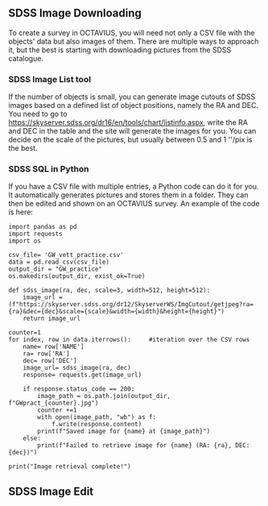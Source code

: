 ## SDSS Image Downloading

To create a survey in OCTAVIUS, you will need not only a CSV file with the objects' data but also images of them. 
There are multiple ways to approach it, but the best is starting with downloading pictures from the SDSS catalogue. 

### SDSS Image List tool

If the number of objects is small, you can generate image cutouts of SDSS images based on a defined list of object positions, namely the RA and DEC. 
You need to go to https://skyserver.sdss.org/dr16/en/tools/chart/listinfo.aspx, write the RA and DEC in the table and the site will generate the images for you. 
You can decide on the scale of the pictures, but usually between 0.5 and 1 ''/pix is the best.

### SDSS SQL in Python

If you have a CSV file with multiple entries, a Python code can do it for you. It automatically generates pictures and stores them in a folder. They can then be edited and shown on an OCTAVIUS survey. An example of the code is here: 
```
import pandas as pd
import requests
import os

csv_file= 'GW_vett_practice.csv'  
data = pd.read_csv(csv_file)
output_dir = "GW_practice"
os.makedirs(output_dir, exist_ok=True)

def sdss_image(ra, dec, scale=3, width=512, height=512):
    image_url = (f"https://skyserver.sdss.org/dr12/SkyserverWS/ImgCutout/getjpeg?ra={ra}&dec={dec}&scale={scale}&width={width}&height={height}")
    return image_url

counter=1
for index, row in data.iterrows():     #iteration over the CSV rows
    name= row['NAME']
    ra= row['RA'] 
    dec= row['DEC']
    image_url= sdss_image(ra, dec)
    response= requests.get(image_url)
    
    if response.status_code == 200:
        image_path = os.path.join(output_dir, f"GWpract_{counter}.jpg")
        counter +=1
        with open(image_path, "wb") as f:
            f.write(response.content)
        print(f"Saved image for {name} at {image_path}")
    else:
        print(f"Failed to retrieve image for {name} (RA: {ra}, DEC: {dec})")
            
print("Image retrieval complete!")
```

## SDSS Image Edit
